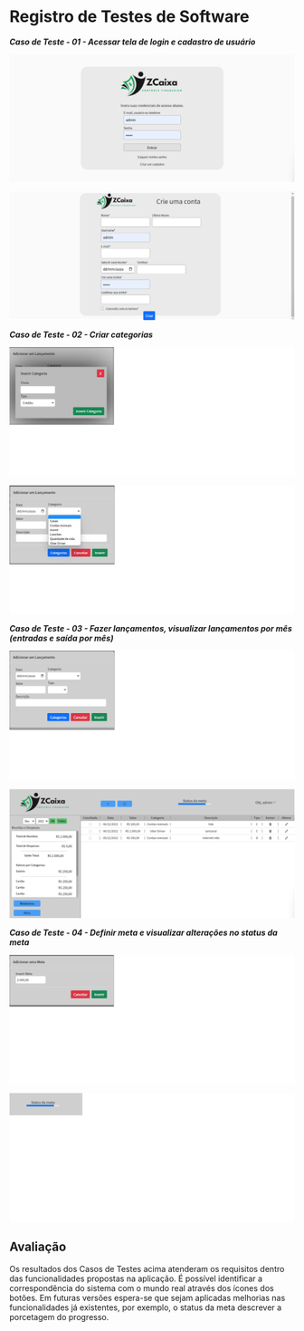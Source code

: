 # Registro de Testes de Software

***Caso de Teste - 01 - Acessar tela de login e cadastro de usuário***

![Registro de teste Login](img/registroLogin.png)

![Registro de teste Cadastro](img/registroCadastro.png)

***Caso de Teste - 02 - Criar categorias***

![Registro de teste Categoria](img/registroCategoria.png)

![Registro de teste Categoria2](img/registroCategoria2.png)

***Caso de Teste - 03 - Fazer lançamentos, visualizar lançamentos por mês (entradas e saída por mês)***

![Registro de teste Lancamento](img/resgitroLancamento.png)

![Registro de teste Lancamento View](img/resgitroLancamentoview.png)


***Caso de Teste - 04 -  Definir meta e visualizar alterações no status da meta***

![Registro de teste Meta](img/registroMeta.png)

![Registro de teste Meta View](img/registroMetaview.png)

## Avaliação

Os resultados dos Casos de Testes acima atenderam os requisitos dentro das funcionalidades propostas na aplicação. É possível identificar a correspondência do sistema com o mundo real através dos ícones dos botões. Em futuras versões espera-se que sejam aplicadas melhorias nas funcionalidades já existentes, por exemplo, o status da meta descrever a porcetagem do progresso. 


